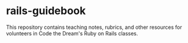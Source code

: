 # rails-guidebook
This repository contains teaching notes, rubrics, and other resources for volunteers in Code the Dream's Ruby on Rails classes. 
